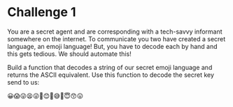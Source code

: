 # Challenge 1

You are a secret agent and are corresponding with a tech-savvy informant
somewhere on the internet. To communicate you two have created a secret language,
an emoji language! But, you have to decode each by hand and this gets tedious.
We should automate this!

Build a function that decodes a string of our secret emoji language and returns
the ASCII equivalent. Use this function to decode the secret key send to us:

😀😱😜😫😜🤕😊🤑😅🤬😇😙😛
